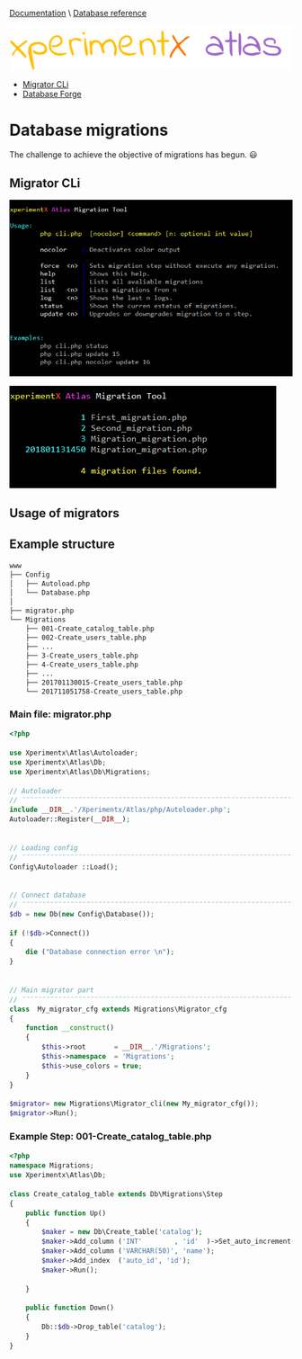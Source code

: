 [Documentation](README.md) 
\ [Database reference](Database-reference.md)

![xperimentx atlas](images/atlas.png) 

* [Migrator CLi](#migrator-cli)
* [Database Forge](Database.md#database-forge)


# Database migrations

The challenge to achieve the objective of migrations has begun. :smiley: 

## Migrator CLi

![xperimentx atlas](images/db/migrator-help.png) 

![xperimentx atlas](images/db/migrator-list.png) 

## Usage of migrators

## Example structure
```
www
├── Config           
│   ├── Autoload.php
│   └── Database.php
│
├── migrator.php    
└── Migrations
    ├── 001-Create_catalog_table.php
    ├── 002-Create_users_table.php
    ├── ...
    ├── 3-Create_users_table.php
    ├── 4-Create_users_table.php
    ├── ...
    ├── 201701130015-Create_users_table.php
    └── 201711051758-Create_users_table.php
```

### Main file: migrator.php
```php
<?php

use Xperimentx\Atlas\Autoloader;
use Xperimentx\Atlas\Db;
use Xperimentx\Atlas\Db\Migrations;

// Autoloader
// ¨¨¨¨¨¨¨¨¨¨¨¨¨¨¨¨¨¨¨¨¨¨¨¨¨¨¨¨¨¨¨¨¨¨¨¨¨¨¨¨¨¨¨¨¨¨¨¨¨¨¨¨¨¨¨¨¨¨¨¨¨¨¨¨¨¨¨¨¨¨¨¨¨¨¨¨¨¨¨¨¨¨¨¨¨¨¨¨¨¨¨¨¨¨¨¨¨
include __DIR__.'/Xperimentx/Atlas/php/Autoloader.php';
Autoloader::Register(__DIR__);


// Loading config
// ¨¨¨¨¨¨¨¨¨¨¨¨¨¨¨¨¨¨¨¨¨¨¨¨¨¨¨¨¨¨¨¨¨¨¨¨¨¨¨¨¨¨¨¨¨¨¨¨¨¨¨¨¨¨¨¨¨¨¨¨¨¨¨¨¨¨¨¨¨¨¨¨¨¨¨¨¨¨¨¨¨¨¨¨¨¨¨¨¨¨¨¨¨¨¨¨¨
Config\Autoloader ::Load();


// Connect database
// ¨¨¨¨¨¨¨¨¨¨¨¨¨¨¨¨¨¨¨¨¨¨¨¨¨¨¨¨¨¨¨¨¨¨¨¨¨¨¨¨¨¨¨¨¨¨¨¨¨¨¨¨¨¨¨¨¨¨¨¨¨¨¨¨¨¨¨¨¨¨¨¨¨¨¨¨¨¨¨¨¨¨¨¨¨¨¨¨¨¨¨¨¨¨¨¨¨
$db = new Db(new Config\Database());

if (!$db->Connect())
{
    die ("Database connection error \n");
}


// Main migrator part
// ¨¨¨¨¨¨¨¨¨¨¨¨¨¨¨¨¨¨¨¨¨¨¨¨¨¨¨¨¨¨¨¨¨¨¨¨¨¨¨¨¨¨¨¨¨¨¨¨¨¨¨¨¨¨¨¨¨¨¨¨¨¨¨¨¨¨¨¨¨¨¨¨¨¨¨¨¨¨¨¨¨¨¨¨¨¨¨¨¨¨¨¨¨¨¨¨¨
class  My_migrator_cfg extends Migrations\Migrator_cfg
{
    function __construct()
    {
        $this->root       = __DIR__.'/Migrations';
        $this->namespace  = 'Migrations';
        $this->use_colors = true;
    }
}

$migrator= new Migrations\Migrator_cli(new My_migrator_cfg());
$migrator->Run();
```


### Example Step: 001-Create_catalog_table.php

```php
<?php
namespace Migrations;
use Xperimentx\Atlas\Db;

class Create_catalog_table extends Db\Migrations\Step
{
    public function Up()
    {
        $maker = new Db\Create_table('catalog');
        $maker->Add_column ('INT'        , 'id'  )->Set_auto_increment();
        $maker->Add_column ('VARCHAR(50)', 'name');
        $maker->Add_index  ('auto_id', 'id');
        $maker->Run();

    }

    public function Down()
    {
        Db::$db->Drop_table('catalog');
    }
}
```